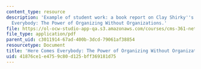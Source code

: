 ```yaml
---
content_type: resource
description: 'Example of student work: a book report on Clay Shirky''s Here Comes
  Everybody: The Power of Organizing Without Organizations.'
file: https://ol-ocw-studio-app-qa.s3.amazonaws.com/courses/cms-361-networked-social-movements-media-mobilization-spring-2014/41876ce1e4759c80d125bff369181d75_MITCMS_361S14_BookReprtHCE.pdf
file_type: application/pdf
parent_uid: c3011914-67ad-400b-3dcd-79061af38854
resourcetype: Document
title: 'Here Comes Everybody: The Power of Organizing Without Organizations'
uid: 41876ce1-e475-9c80-d125-bff369181d75
---
```

